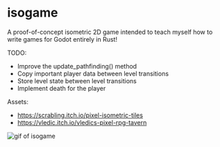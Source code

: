 # isogame

A proof-of-concept isometric 2D game intended to teach myself how to write games for Godot entirely in Rust!

TODO:

- Improve the update_pathfinding() method
- Copy important player data between level transitions
- Store level state between level transitions
- Implement death for the player

Assets:

- https://scrabling.itch.io/pixel-isometric-tiles
- https://vledic.itch.io/vledics-pixel-rpg-tavern

![gif of isogame](isogame.gif)
